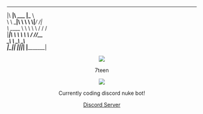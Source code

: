 
 ________  ________   ________     
|\   ____\|\   ___  \|\_____  \    
\ \  \___|\ \  \\ \  \\|___/  /|   
 \ \_____  \ \  \\ \  \   /  / /   
  \|____|\  \ \  \\ \  \ /  /_/__  
    ____\_\  \ \__\\ \__\\________\
   |\_________\|__| \|__|\|_______|
   \|_________|                    
                                   
                                   

<p align="center">  
<img src="https://cdn.discordapp.com/attachments/952947200864956566/957427051919470612/uncaption.gif">
</p>
<p align="center">
    7teen
<p align="center">  
    <p align="center">
  <img src="https://discord.c99.nl/widget/theme-1/957438978573885451.png"/>
</p>
<p align="center">
Currently coding discord nuke bot!
<p align="center">
    <a href="https://discord.gg/EGjXbqBnPK">Discord Server</a>
